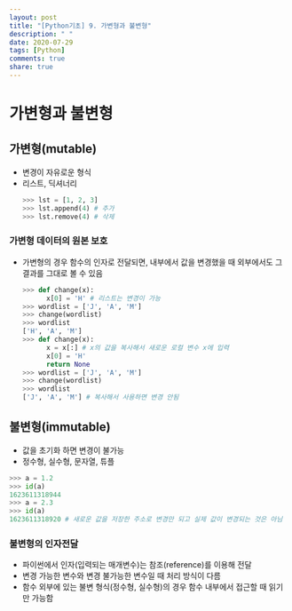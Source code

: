 ```yaml
---
layout: post
title: "[Python기초] 9. 가변형과 불변형"
description: " "
date: 2020-07-29
tags: [Python]
comments: true
share: true
---
```



# 가변형과 불변형

## 가변형(mutable)
  - 변경이 자유로운 형식
  - 리스트, 딕셔너리
    ```python
    >>> lst = [1, 2, 3]
    >>> lst.append(4) # 추가
    >>> lst.remove(4) # 삭제
    ```

### 가변형 데이터의 원본 보호
  - 가변형의 경우 함수의 인자로 전달되면, 내부에서 값을 변경했을 때 외부에서도 그 결과를 그대로 볼 수 있음
    ```python
    >>> def change(x):
          x[0] = 'H' # 리스트는 변경이 가능
    >>> wordlist = ['J', 'A', 'M']
    >>> change(wordlist)
    >>> wordlist
    ['H', 'A', 'M']
    >>> def change(x):
          x = x[:] # x의 값을 복사해서 새로운 로컬 변수 x에 입력
          x[0] = 'H'
          return None
    >>> wordlist = ['J', 'A', 'M']
    >>> change(wordlist)
    >>> wordlist
    ['J', 'A', 'M'] # 복사해서 사용하면 변경 안됨
    ```

## 불변형(immutable)
  - 값을 초기화 하면 변경이 불가능
  - 정수형, 실수형, 문자열, 튜플
  ```python
  >>> a = 1.2
  >>> id(a)
  1623611318944
  >>> a = 2.3
  >>> id(a)
  1623611318920 # 새로운 값을 저장한 주소로 변경만 되고 실제 값이 변경되는 것은 아님
  ```

### 불변형의 인자전달
  - 파이썬에서 인자(입력되는 매개변수)는 참조(reference)를 이용해 전달
  - 변경 가능한 변수와 변경 불가능한 변수일 때 처리 방식이 다름
  - 함수 외부에 있는 불변 형식(정수형, 실수형)의 경우 함수 내부에서 접근할 때 읽기만 가능함